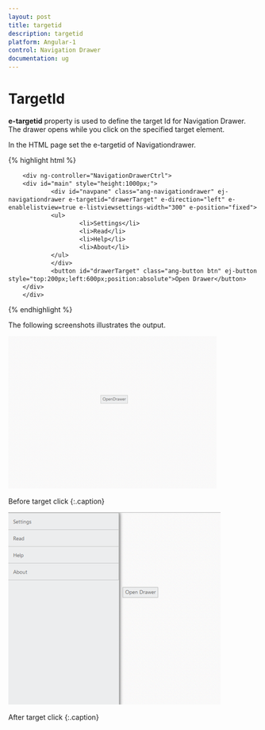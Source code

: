 ```yaml
---
layout: post
title: targetid
description: targetid
platform: Angular-1
control: Navigation Drawer
documentation: ug
---
```


# TargetId

**e-targetid** property is used to define the target Id for Navigation Drawer. The drawer opens while you click on the specified target element.

In the HTML page set the e-targetid of Navigationdrawer.

{% highlight html %}

        <div ng-controller="NavigationDrawerCtrl">
        <div id="main" style="height:1000px;">
                <div id="navpane" class="ang-navigationdrawer" ej-navigationdrawer e-targetid="drawerTarget" e-direction="left" e-enablelistview=true e-listviewsettings-width="300" e-position="fixed">
                <ul>
                        <li>Settings</li>
                        <li>Read</li>
                        <li>Help</li>
                        <li>About</li>
                </ul>
                </div>
                <button id="drawerTarget" class="ang-button btn" ej-button style="top:200px;left:600px;position:absolute">Open Drawer</button>
        </div>
        </div>

        
{% endhighlight %}

The following screenshots illustrates the output.

![](targetid_images\targetid_img1.png)

Before target click
{:.caption}



![](targetid_images\targetid_img2.png)

After target click
{:.caption}

